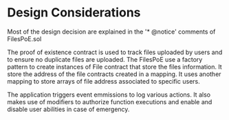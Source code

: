 # Design Considerations

Most of the design decision are explained in the '\* @notice' comments of FilesPoE.sol

The proof of existence contract is used to track files uploaded by users and to ensure no duplicate files are uploaded.
The FilesPoE use a factory pattern to create instances of File contract that store the files information.
It store the address of the file contracts created in a mapping. It uses another mapping to store arrays of file address associated to specific users.

The application triggers event emmissions to log various actions. It also makes use of modifiers to authorize function executions and enable and disable user abilities in case of emergency.
